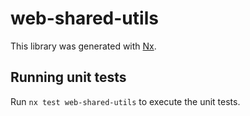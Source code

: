 # web-shared-utils

This library was generated with [Nx](https://nx.dev).

## Running unit tests

Run `nx test web-shared-utils` to execute the unit tests.
